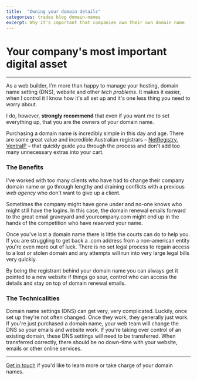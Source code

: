 ```yaml
---
title:  "Owning your domain details"
categories: trades blog domain-names
excerpt: Why it's important that companies own their own domain name
---
```


# Your company's most important digital asset

---

As a web builder, I'm more than happy to manage your hosting, domain name setting (DNS), website and other *tech problems*. It makes it easier, when I control it I know how it's all set up and it's one less thing you need to worry about. 

I do, however, **strongly recommend** that even if you want me to set everything up, that you are the owners of your domain name.

Purchasing a domain name is incredibly simple in this day and age. There are some great value and incredible Australian registrars – [NetRegistry](http://netregistry.com.au), [VentraIP](http://ventraip.com.au) – that quickly guide you through the process and don't add too many unnecessary extras into your cart. 

### The Benefits

I've worked with too many clients who have had to change their company domain name or go through lengthy and draining conflicts with a previous *web agency* who don't want to give up a client. 

Sometimes the company might have gone under and no-one knows who might still have the logins. In this case, the domain renewal emails forward to the great email graveyard and yourcompany.com might end up in the hands of the competition who have *reserved* your name.

Once you've lost a domain name there is little the courts can do to help you. If you are struggling to get back a .com address from a non-american entity you're even more out of luck. There is no set legal process to regain access to a lost or stolen domain and any attempts will run into very large legal bills very quickly.

By being the registrant behind your domain name you can always get it pointed to a new website if things go sour, control who can access the details and stay on top of domain renewal emails.

### The Technicalities

Domain name settings (DNS) can get very, very complicated. Luckily, once set up they're not often changed. Once they work, they generally just work. If you're just purchased a domain name, your web team will change the DNS so your emails and website work. If you're taking over control of an existing domain, these DNS settings will need to be transferred. When transferred correctly, there should be no down-time with your website, emails or other online services.

---

[Get in touch](#contact-me) if you'd like to learn more or take charge of your domain names.